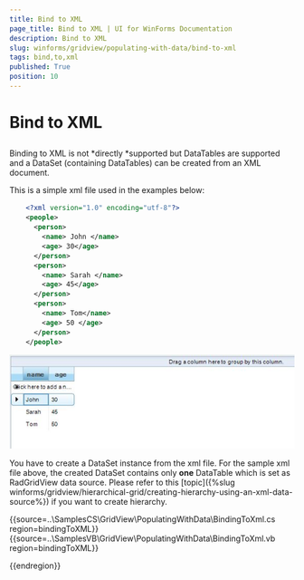 ```yaml
---
title: Bind to XML
page_title: Bind to XML | UI for WinForms Documentation
description: Bind to XML
slug: winforms/gridview/populating-with-data/bind-to-xml
tags: bind,to,xml
published: True
position: 10
---
```


# Bind to XML



## 

Binding to XML is not *directly *supported but DataTables are supported and a DataSet (containing DataTables) can be created from an XML document.

This is a simple xml file used in the examples below:
````XML
    <?xml version="1.0" encoding="utf-8"?>
    <people>
      <person>
        <name> John </name>
        <age> 30</age>
      </person>
      <person>
        <name> Sarah </name>
        <age> 45</age>
      </person>
      <person>
        <name> Tom</name>
        <age> 50 </age>
      </person>
    </people>
````

![gridview-populating-with-data-bind-to-xml 001](images/gridview-populating-with-data-bind-to-xml001.JPG)

You have to create a DataSet instance from the xml file. For the sample xml file above, the created DataSet contains only __one__ DataTable which is set as RadGridView data source. Please refer to this [topic]({%slug winforms/gridview/hierarchical-grid/creating-hierarchy-using-an-xml-data-source%}) if you want to create hierarchy.

{{source=..\SamplesCS\GridView\PopulatingWithData\BindingToXml.cs region=bindingToXML}} 
{{source=..\SamplesVB\GridView\PopulatingWithData\BindingToXml.vb region=bindingToXML}} 

	
{{endregion}} 



